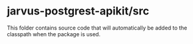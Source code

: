 # jarvus-postgrest-apikit/src

This folder contains source code that will automatically be added to the classpath when
the package is used.
